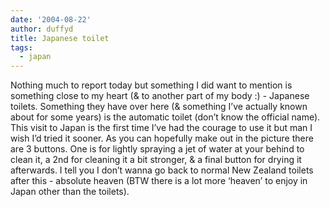 ```yaml
---
date: '2004-08-22'
author: duffyd
title: Japanese toilet
tags:
  - japan
---
```


Nothing much to report today but something I did want to mention is
 something close to my heart (&amp; to another part of my body :) - Japanese
 toilets. Something they have over here (&amp; something I’ve actually known
 about for some years) is the automatic toilet (don’t know the official
 name). This visit to Japan is the first time I’ve had the courage to use it
 but man I wish I’d tried it sooner. As you can hopefully make out in the
 picture there are 3 buttons. One is for lightly spraying a jet of water at
 your behind to clean it, a 2nd for cleaning it a bit stronger, &amp; a final
 button for drying it afterwards. I tell you I don’t wanna go back to normal
 New Zealand toilets after this - absolute heaven (BTW there is a lot more ‘heaven’ to enjoy in Japan other than the toilets).
